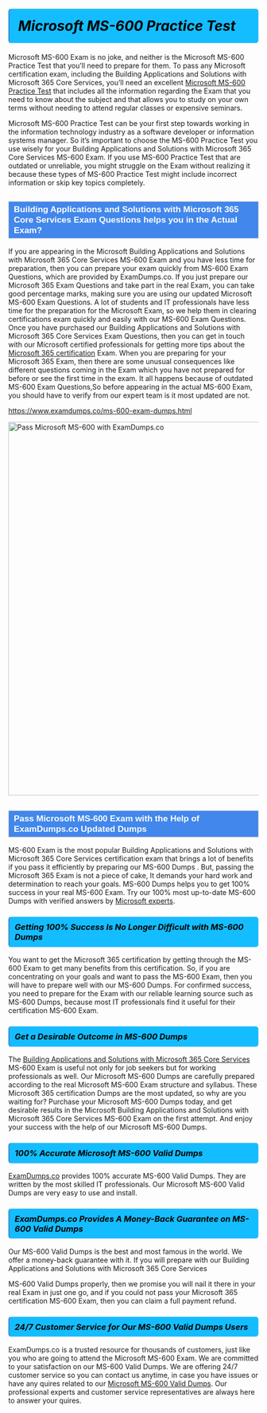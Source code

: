 <h1>                <strong><span style="display: block; color: #000000; background: #14BDFF; border: 0.5px solid #AED6F1; border-left: 3px solid #3498DB; padding: .6em; border-radius: 6px;">                     <em>Microsoft MS-600 <span class="exam_variation">Practice Test</span> </em>                </span></strong>            </h1>                        <p>Microsoft MS-600 Exam is no joke, and neither is the Microsoft MS-600 <span class="exam_variation">Practice Test</span> that you’ll need to prepare for them. To pass any Microsoft certification exam,             including the Building Applications and Solutions with Microsoft 365 Core Services, you’ll need an excellent <a href="https://www.examdumps.co/ms-600-exam-dumps.html">Microsoft MS-600 <span class="exam_variation">Practice Test</span></a> that includes             all the information regarding the Exam that you need to know about the subject and that allows you to study on your own terms             without needing to attend regular classes or expensive seminars.</p>                        <p>Microsoft MS-600 <span class="exam_variation">Practice Test</span> can be your first step towards working in the information technology industry as a software developer or             information systems manager. So it’s important to choose the MS-600 <span class="exam_variation">Practice Test</span> you use wisely for your             Building Applications and Solutions with Microsoft 365 Core Services MS-600 Exam. If you use MS-600 <span class="exam_variation">Practice Test</span>             that are outdated or unreliable, you might struggle on the Exam without realizing it because these types of MS-600 <span class="exam_variation">Practice Test</span>             might include incorrect information or skip key topics completely.</p>                        <h2 style="background: #4287ec; border: 1px solid #cccccc; padding: 5px 10px;">                <span style="color: #ffffff;">                    <span style="font-size: 11pt;">                        <span style="line-height: normal;">                            <span style="font-family: Calibri,sans-serif;">                                <strong>                                    <span style="font-size: 13.0pt;">Building Applications and Solutions with Microsoft 365 Core Services <span class="exam_variation2">Exam Questions</span> helps you in the Actual Exam?</span>                                </strong>                            </span>                        </span>                    </span>                </span>            </h2>                        <p>If you are appearing in the Microsoft Building Applications and Solutions with Microsoft 365 Core Services MS-600 Exam and             you have less time for preparation, then you can prepare your exam quickly from MS-600 <span class="exam_variation2">Exam Questions</span>, which are provided by ExamDumps.co.             If you just prepare our Microsoft 365 <span class="exam_variation2">Exam Questions</span> and take part in the real Exam, you can take good percentage marks, making sure you are             using our updated Microsoft MS-600 <span class="exam_variation2">Exam Questions</span>. A lot of students and IT professionals have less time for the preparation for the Microsoft Exam,             so we help them in clearing certifications exam quickly and easily with our MS-600 <span class="exam_variation2">Exam Questions</span>. Once you have purchased our             Building Applications and Solutions with Microsoft 365 Core Services <span class="exam_variation2">Exam Questions</span>, then you can get in touch with our             Microsoft certified professionals for getting more tips about the <a href="https://www.examdumps.co/microsoft-365-exam-dumps.html">Microsoft 365 certification</a> Exam. When you are preparing for your              Microsoft 365 Exam, then there are some unusual consequences like different questions coming in the Exam which you have not prepared            for before or see the first time in the exam. It all happens because of outdated MS-600 <span class="exam_variation2">Exam Questions</span>,So before appearing in the actual             MS-600 Exam, you should have to verify from our expert team is it most updated are not.</p>                        <p><a href="https://www.examdumps.co/ms-600-exam-dumps.html">https://www.examdumps.co/ms-600-exam-dumps.html</a></p>                        <p><a href="https://www.examdumps.co/"><img src="https://www.examdumps.co//images/banners/big-sale-20-percent-discount-offer-examdumps.jpg" class="postImage" alt="Pass Microsoft MS-600 with ExamDumps.co" width="750"></a></p>                            <h2 style="background: #4287ec; border: 1px solid #cccccc; padding: 5px 10px;">                <span style="color: #ffffff;">                    <span style="font-size: 11pt;">                        <span style="line-height: normal;">                            <span style="font-family: Calibri,sans-serif;">                                <strong>                                    <span style="font-size: 13.0pt;">Pass Microsoft MS-600 Exam with the Help of ExamDumps.co Updated <span class="exam_variation3">Dumps</span></span>                                </strong>                            </span>                        </span>                    </span>                </span>            </h2>                        <p>MS-600 Exam is the most popular Building Applications and Solutions with Microsoft 365 Core Services certification exam that brings a             lot of benefits if you pass it efficiently by preparing our MS-600 <span class="exam_variation3">Dumps</span> . But, passing the Microsoft 365 Exam is not a piece of cake,             It demands your hard work and determination to reach your goals. MS-600 <span class="exam_variation3">Dumps</span> helps you to get 100% success in your real MS-600 Exam.             Try our 100% most up-to-date MS-600 <span class="exam_variation3">Dumps</span> with verified answers by <a href="https://www.examdumps.co/microsoft-exam-dumps.html">Microsoft experts</a>.</p>                        <h3>                <strong>                    <span style="display: block; color: #000000; background: #14BDFF; border: 0.5px solid #AED6F1; border-left: 3px solid #3498DB; padding: .6em; border-radius: 6px;">                        <em>Getting 100% Success Is No Longer Difficult with MS-600 <span class="exam_variation3">Dumps</span></em>                    </span>                </strong>            </h3>                        <p>You want to get the Microsoft 365 certification by getting through the MS-600 Exam to get many benefits from this certification.             So, if you are concentrating on your goals and want to pass the MS-600 Exam, then you will have to prepare well with our MS-600 <span class="exam_variation3">Dumps</span>.             For confirmed success, you need to prepare for the Exam with our reliable learning source such as MS-600 <span class="exam_variation3">Dumps</span>, because most             IT professionals find it useful for their certification MS-600 Exam.</p>                        <h3>                <strong>                    <span style="display: block; color: #000000; background: #14BDFF; border: 0.5px solid #AED6F1; border-left: 3px solid #3498DB; padding: .6em; border-radius: 6px;">                        <em>Get a Desirable Outcome in MS-600 <span class="exam_variation3">Dumps</span></em>                    </span>                </strong>            </h3>                        <p>The <a href="https://www.examdumps.co/ms-600-exam-dumps.html">Building Applications and Solutions with Microsoft 365 Core Services</a> MS-600 Exam is useful not only for job seekers but             for working professionals as well. Our Microsoft MS-600 <span class="exam_variation3">Dumps</span> are carefully prepared according to the real Microsoft MS-600 Exam structure and syllabus.             These Microsoft 365 certification <span class="exam_variation3">Dumps</span> are the most updated, so why are you waiting for? Purchase your Microsoft MS-600 <span class="exam_variation3">Dumps</span> today,             and get desirable results in the Microsoft Building Applications and Solutions with Microsoft 365 Core Services MS-600 Exam on the first attempt.             And enjoy your success with the help of our Microsoft MS-600 <span class="exam_variation3">Dumps</span>.</p>                        <h3>                <strong>                    <span style="display: block; color: #000000; background: #14BDFF; border: 0.5px solid #AED6F1; border-left: 3px solid #3498DB; padding: .6em; border-radius: 6px;">                        <em>100% Accurate Microsoft MS-600 <span class="exam_variation4">Valid Dumps</span></em>                    </span>                </strong>            </h3>                        <p><a href="https://www.examdumps.co/">ExamDumps.co</a> provides 100% accurate MS-600 <span class="exam_variation4">Valid Dumps</span>. They are written by the most skilled IT professionals.             Our Microsoft MS-600 <span class="exam_variation4">Valid Dumps</span> are very easy to use and install.</p>                        <h3>                <strong>                    <span style="display: block; color: #000000; background: #14BDFF; border: 0.5px solid #AED6F1; border-left: 3px solid #3498DB; padding: .6em; border-radius: 6px;">                        <em>ExamDumps.co Provides A Money-Back Guarantee on  MS-600 <span class="exam_variation4">Valid Dumps</span></em>                    </span>                </strong>            </h3>                        <p>Our MS-600 <span class="exam_variation4">Valid Dumps</span> is the best and most famous in the world. We offer a money-back guarantee with it.             If you will prepare with our Building Applications and Solutions with Microsoft 365 Core Services</p>            <p>MS-600 <span class="exam_variation4">Valid Dumps</span> properly, then we promise you will nail it there in your real Exam in just one go, and             if you could not pass your Microsoft 365 certification MS-600 Exam, then you can claim a full payment refund.</p>                        <h3>                <strong>                    <span style="display: block; color: #000000; background: #14BDFF; border: 0.5px solid #AED6F1; border-left: 3px solid #3498DB; padding: .6em; border-radius: 6px;">                        <em>24/7 Customer Service for Our MS-600 <span class="exam_variation4">Valid Dumps</span> Users</em>                    </span>                </strong>            </h3>                        <p>ExamDumps.co is a trusted resource for thousands of customers, just like you who are going to attend the Microsoft MS-600 Exam.             We are committed to your satisfaction on our MS-600 <span class="exam_variation4">Valid Dumps</span>. We are offering 24/7 customer service so you can contact us anytime,             in case you have issues or have any quires related to our <a href="https://www.examdumps.co/ms-600-exam-dumps.html">Microsoft MS-600 <span class="exam_variation4">Valid Dumps</span></a>. Our professional experts and customer service             representatives are always here to answer your quires.</p>                    
